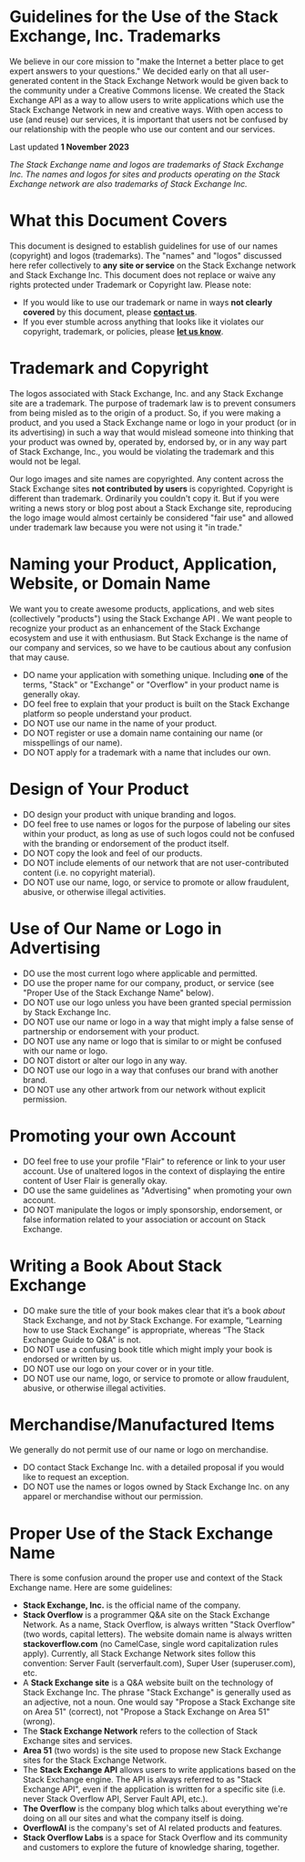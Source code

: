 Guidelines for the Use of the Stack Exchange, Inc. Trademarks
=============================================================

We believe in our core mission to "make the Internet a better place to get expert answers to your questions." We decided early on that all user-generated content in the Stack Exchange Network would be given back to the community under a Creative Commons license. We created the Stack Exchange API as a way to allow users to write applications which use the Stack Exchange Network in new and creative ways. With open access to use (and reuse) our services, it is important that users not be confused by our relationship with the people who use our content and our services.

Last updated **1 November 2023**

_The Stack Exchange name and logos are trademarks of Stack Exchange Inc. The names and logos for sites and products operating on the Stack Exchange network are also trademarks of Stack Exchange Inc._

What this Document Covers
=========================

This document is designed to establish guidelines for use of our names (copyright) and logos (trademarks). The "names" and "logos" discussed here refer collectively to **any** **site or service** on the Stack Exchange network and Stack Exchange Inc. This document does not replace or waive any rights protected under Trademark or Copyright law. Please note:

* If you would like to use our trademark or name in ways **not clearly covered** by this document, please [**contact us**](mailto:team@stackexchange.com).
* If you ever stumble across anything that looks like it violates our copyright, trademark, or policies, please [**let us know**](mailto:team@stackexchange.com).

Trademark and Copyright
=======================

The logos associated with Stack Exchange, Inc. and any Stack Exchange site are a trademark. The purpose of trademark law is to prevent consumers from being misled as to the origin of a product. So, if you were making a product, and you used a Stack Exchange name or logo in your product (or in its advertising) in such a way that would mislead someone into thinking that your product was owned by, operated by, endorsed by, or in any way part of Stack Exchange, Inc., you would be violating the trademark and this would not be legal.

Our logo images and site names are copyrighted. Any content across the Stack Exchange sites **not contributed by users** is copyrighted. Copyright is different than trademark. Ordinarily you couldn't copy it. But if you were writing a news story or blog post about a Stack Exchange site, reproducing the logo image would almost certainly be considered "fair use" and allowed under trademark law because you were not using it "in trade."

Naming your Product, Application, Website, or Domain Name
=========================================================

We want you to create awesome products, applications, and web sites (collectively "products") using the Stack Exchange API . We want people to recognize your product as an enhancement of the Stack Exchange ecosystem and use it with enthusiasm. But Stack Exchange is the name of our company and services, so we have to be cautious about any confusion that may cause.

* DO name your application with something unique. Including **one** of the terms, "Stack" or "Exchange" or "Overflow" in your product name is generally okay.
* DO feel free to explain that your product is built on the Stack Exchange platform so people understand your product.
* DO NOT use our name in the name of your product.
* DO NOT register or use a domain name containing our name (or misspellings of our name).
* DO NOT apply for a trademark with a name that includes our own.

Design of Your Product
======================

* DO design your product with unique branding and logos.
* DO feel free to use names or logos for the purpose of labeling our sites within your product, as long as use of such logos could not be confused with the branding or endorsement of the product itself.
* DO NOT copy the look and feel of our products.
* DO NOT include elements of our network that are not user-contributed content (i.e. no copyright material).
* DO NOT use our name, logo, or service to promote or allow fraudulent, abusive, or otherwise illegal activities.

Use of Our Name or Logo in Advertising
======================================

* DO use the most current logo where applicable and permitted.
* DO use the proper name for our company, product, or service (see "Proper Use of the Stack Exchange Name" below).
* DO NOT use our logo unless you have been granted special permission by Stack Exchange Inc.
* DO NOT use our name or logo in a way that might imply a false sense of partnership or endorsement with your product.
* DO NOT use any name or logo that is similar to or might be confused with our name or logo.
* DO NOT distort or alter our logo in any way.
* DO NOT use our logo in a way that confuses our brand with another brand.
* DO NOT use any other artwork from our network without explicit permission.

Promoting your own Account
==========================

* DO feel free to use your profile "Flair" to reference or link to your user account. Use of unaltered logos in the context of displaying the entire content of User Flair is generally okay.
* DO use the same guidelines as "Advertising" when promoting your own account.
* DO NOT manipulate the logos or imply sponsorship, endorsement, or false information related to your association or account on Stack Exchange.

Writing a Book About Stack Exchange
===================================

* DO make sure the title of your book makes clear that it’s a book _about_ Stack Exchange, and not _by_ Stack Exchange. For example, “Learning how to use Stack Exchange” is appropriate, whereas “The Stack Exchange Guide to Q&A" is not.
* DO NOT use a confusing book title which might imply your book is endorsed or written by us.
* DO NOT use our logo on your cover or in your title.
* DO NOT use our name, logo, or service to promote or allow fraudulent, abusive, or otherwise illegal activities.

Merchandise/Manufactured Items
==============================

We generally do not permit use of our name or logo on merchandise.

* DO contact Stack Exchange Inc. with a detailed proposal if you would like to request an exception.
* DO NOT use the names or logos owned by Stack Exchange Inc. on any apparel or merchandise without our permission.

Proper Use of the Stack Exchange Name
=====================================

There is some confusion around the proper use and context of the Stack Exchange name. Here are some guidelines:

* **Stack Exchange, Inc.** is the official name of the company.
* **Stack Overflow** is a programmer Q&A site on the Stack Exchange Network. As a name, Stack Overflow, is always written "Stack Overflow" (two words, capital letters). The website domain name is always written **stackoverflow.com** (no CamelCase, single word capitalization rules apply). Currently, all Stack Exchange Network sites follow this convention: Server Fault (serverfault.com), Super User (superuser.com), etc.
* A **Stack Exchange site** is a Q&A website built on the technology of Stack Exchange Inc. The phrase "Stack Exchange" is generally used as an adjective, not a noun. One would say "Propose a Stack Exchange site on Area 51" (correct), not "Propose a Stack Exchange on Area 51" (wrong).
* The **Stack Exchange Network** refers to the collection of Stack Exchange sites and services.
* **Area 51** (two words) is the site used to propose new Stack Exchange sites for the Stack Exchange Network.
* The **Stack Exchange API** allows users to write applications based on the Stack Exchange engine. The API is always referred to as "Stack Exchange API", even if the application is written for a specific site (i.e. never Stack Overflow API, Server Fault API, etc.).
* **The Overflow** is the company blog which talks about everything we're doing on all our sites and what the company itself is doing.
* **OverflowAI** is the company's set of AI related products and features.
* **Stack Overflow Labs** is a space for Stack Overflow and its community and customers to explore the future of knowledge sharing, together.